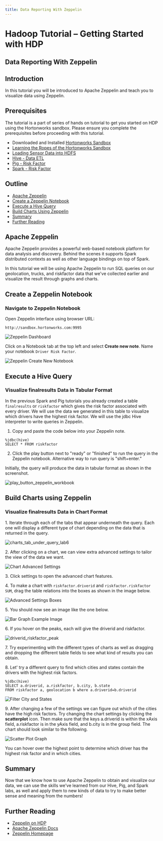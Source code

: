 ```yaml
---
title: Data Reporting With Zeppelin
---
```


# Hadoop Tutorial – Getting Started with HDP

## Data Reporting With Zeppelin

## Introduction

In this tutorial you will be introduced to Apache Zeppelin and teach you to visualize data using Zeppelin.

## Prerequisites

The tutorial is a part of series of hands on tutorial to get you started on HDP using the Hortonworks sandbox. Please ensure you complete the prerequisites before proceeding with this tutorial.

-   Downloaded and Installed [Hortonworks Sandbox](https://hortonworks.com/downloads/#sandbox)
-   [Learning the Ropes of the Hortonworks Sandbox](https://hortonworks.com/tutorial/learning-the-ropes-of-the-hortonworks-sandbox/)
-   [Loading Sensor Data into HDFS](https://hortonworks.com/tutorial/hadoop-tutorial-getting-started-with-hdp/section/2/)
-   [Hive - Data ETL](https://hortonworks.com/tutorial/hadoop-tutorial-getting-started-with-hdp/section/3/)
-   [Pig - Risk Factor](https://hortonworks.com/tutorial/hadoop-tutorial-getting-started-with-hdp/section/4/)
-   [Spark - Risk Factor](https://hortonworks.com/tutorial/hadoop-tutorial-getting-started-with-hdp/section/5/)

## Outline

-   [Apache Zeppelin](#apache-zeppelin)
-   [Create a Zeppelin Notebook](#create-a-zeppelin-notebook)
-   [Execute a Hive Query](#execute-a-hive-query)
-   [Build Charts Using Zeppelin](#build-charts-using-zeppelin)
-   [Summary](#summary)
-   [Further Reading](#further-reading)

## Apache Zeppelin

Apache Zeppelin provides a powerful web-based notebook platform for data analysis and discovery.
Behind the scenes it supports Spark distributed contexts as well as other language bindings on top of Spark.

In this tutorial we will be using Apache Zeppelin to run SQL queries on our geolocation, trucks, and
riskfactor data that we've collected earlier and visualize the result through graphs and charts.

## Create a Zeppelin Notebook

### Navigate to Zeppelin Notebook

Open Zeppelin interface using browser URL:

~~~
http://sandbox.hortonworks.com:9995
~~~

![Zeppelin Dashboard](assets/zeppelin_welcome_page_hello_hdp_lab4.png)

Click on a Notebook tab at the top left and select **Create new note**. Name your notebook `Driver Risk Factor`.

![Zeppelin Create New Notebook](assets/zeppelin_create_new_notebook.png)

## Execute a Hive Query

### Visualize finalresults Data in Tabular Format

In the previous Spark and Pig tutorials you already created a table `finalresults` or `riskfactor` which gives the risk factor associated with every driver. We will use the data we generated in this table to visualize which drivers have the highest risk factor. We will use the jdbc Hive interpreter to write queries in Zeppelin.

1) Copy and paste the code below into your Zeppelin note.

~~~
%jdbc(hive)
SELECT * FROM riskfactor
~~~

2) Click the play button next to "ready" or "finished" to run the query in the Zeppelin notebook.
Alternative way to run query is "shift+enter."

Initially, the query will produce the data in tabular format as shown in the screenshot.

![play_button_zeppelin_workbook](assets/output_riskfactor_zeppelin_lab6.png)

## Build Charts using Zeppelin

### Visualize finalresults Data in Chart Format

1\. Iterate through each of the tabs that appear underneath the query.
Each one will display a different type of chart depending on the data that is returned in the query.

![charts_tab_under_query_lab6](assets/charts_tab_jdbc_lab6.png)

2\. After clicking on a chart, we can view extra advanced settings to tailor the view of the data we want.

![Chart Advanced Settings](assets/bar_graph_zeppelin_lab6.png)

3\. Click settings to open the advanced chart features.

4\. To make a chart with `riskfactor.driverid` and `riskfactor.riskfactor SUM`, drag the table relations into the boxes as shown in the image below.

![Advanced Settings Boxes](assets/fields_set_keys_values_chart_lab6.png)

5\. You should now see an image like the one below.

![Bar Graph Example Image](assets/driverid_riskfactor_chart_lab6.png)

6\. If you hover on the peaks, each will give the driverid and riskfactor.

![driverid_riskfactor_peak](assets/hover_over_peaks_lab6.png)

7\. Try experimenting with the different types of charts as well as dragging and
dropping the different table fields to see what kind of results you can obtain.

8\. Let' try a different query to find which cities and states contain the drivers with the highest risk factors.

~~~
%jdbc(hive)
SELECT a.driverid, a.riskfactor, b.city, b.state
FROM riskfactor a, geolocation b where a.driverid=b.driverid
~~~

![Filter City and States](assets/queryFor_cities_states_highest_driver_riskfactor.png)

9\. After changing a few of the settings we can figure out which of the cities have the high risk factors.
Try changing the chart settings by clicking the **scatterplot** icon. Then make sure that the keys a.driverid
is within the xAxis field, a.riskfactor is in the yAxis field, and b.city is in the group field.
The chart should look similar to the following.

![Scatter Plot Graph](assets/visualize_cities_highest_driver_riskfactor_lab6.png)

You can hover over the highest point to determine which driver has the highest risk factor and in which cities.

## Summary

Now that we know how to use Apache Zeppelin to obtain and visualize our data, we can use the skills
we've learned from our Hive, Pig, and Spark labs, as well and apply them to new kinds of data to
try to make better sense and meaning from the numbers!

## Further Reading

-   [Zeppelin on HDP](https://hortonworks.com/hadoop/zeppelin/)
-   [Apache Zeppelin Docs](https://zeppelin.incubator.apache.org/docs/)
-   [Zeppelin Homepage](https://zeppelin.incubator.apache.org/)
